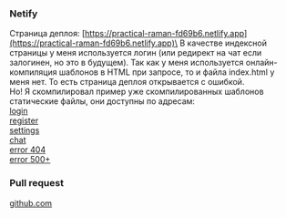### Netify
Страница деплоя: [https://practical-raman-fd69b6.netlify.app](https://practical-raman-fd69b6.netlify.app)\
В качестве индексной страницы у меня используется логин (или редирект на чат если залогинен, но это в будущем). Так как у меня используется онлайн-компиляция шаблонов в HTML при запросе, то и файла index.html у меня нет. То есть страница деплоя открывается с ошибкой. \
Но! Я скомпилировал пример уже скомпилированных шаблонов статические файлы, они доступны по адресам:\
[login](https://practical-raman-fd69b6.netlify.app/pages/examples/login.html) \
[register](https://practical-raman-fd69b6.netlify.app/pages/examples/register.html) \
[settings](https://practical-raman-fd69b6.netlify.app/pages/examples/settings.html) \
[chat](https://practical-raman-fd69b6.netlify.app/pages/examples/chat.html) \
[error 404](https://practical-raman-fd69b6.netlify.app/pages/examples/error_404.html) \
[error 500+](https://practical-raman-fd69b6.netlify.app/pages/examples/error_500_and_more.html)

### Pull request
[github.com](https://github.com/radio-goodbye/middle.messenger.praktikum.yandex/pull/1) 
